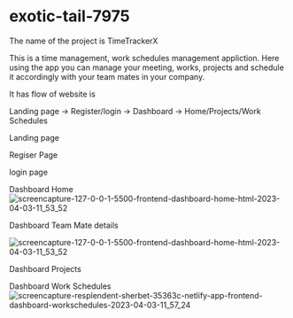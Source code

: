 # exotic-tail-7975

The name of the project is TimeTrackerX

This is a time management, work schedules management appliction. Here using the app you can manage your meeting, works, projects and schedule it accordingly with your team mates in your company.

It has flow of website is

Landing page -> Register/login -> Dashboard -> Home/Projects/Work Schedules

Landing page

Regiser Page


login page



Dashboard Home
![screencapture-127-0-0-1-5500-frontend-dashboard-home-html-2023-04-03-11_53_52](https://user-images.githubusercontent.com/77447439/229427652-e5b60333-9c3a-476a-9824-8cdc8affba56.png)


Dashboard Team Mate details

![screencapture-127-0-0-1-5500-frontend-dashboard-home-html-2023-04-03-11_53_52](https://user-images.githubusercontent.com/77447439/229427726-a74aa08c-3245-43ed-be07-2dcdbcc02f24.png)

Dashboard Projects


Dashboard Work Schedules
![screencapture-resplendent-sherbet-35363c-netlify-app-frontend-dashboard-workschedules-2023-04-03-11_57_24](https://user-images.githubusercontent.com/77447439/229428275-597d59d1-4e7d-43f5-b088-44cb4ef8c01a.png)
